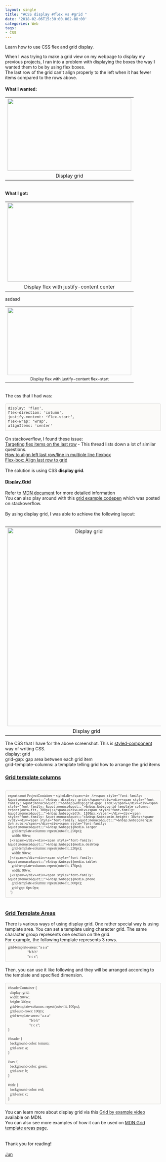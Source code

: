 ```yaml
---
layout: single
title: "#CSS display #flex vs #grid "
date: '2018-02-06T15:30:00.002-08:00'
categories: Web
tags:
- CSS
---
```

Learn how to use CSS flex and grid display.  

When I was trying to make a grid view on my webpage to display my previous projects, I ran into a problem with displaying the boxes the way I wanted them to be by using flex boxes.<br />The last row of the grid can't align properly to the left when it has fewer items compared to the rows above.<br /><h4>What I wanted:</h4><h4><table align="center" cellpadding="0" cellspacing="0" class="tr-caption-container" style="margin-left: auto; margin-right: auto; text-align: center;"><tbody><tr><td style="text-align: center;"><a href="http://2.bp.blogspot.com/-eBZaSlcpwEM/WsMbE_XdQ9I/AAAAAAAABCc/Zp-Ginw1EkMJsgj2rNZQib6PwzXSXRfvQCK4BGAYYCw/s1600/css-display-grid.png" imageanchor="1" style="margin-left: auto; margin-right: auto;"><img border="0" height="233" src="https://2.bp.blogspot.com/-eBZaSlcpwEM/WsMbE_XdQ9I/AAAAAAAABCc/Zp-Ginw1EkMJsgj2rNZQib6PwzXSXRfvQCK4BGAYYCw/s400/css-display-grid.png" width="400" /></a></td></tr><tr><td class="tr-caption" style="text-align: center;">Display grid</td></tr></tbody></table><br />What I got:</h4><table align="center" cellpadding="0" cellspacing="0" class="tr-caption-container" style="margin-left: auto; margin-right: auto; text-align: center;"><tbody><tr><td style="text-align: center;"><a href="http://2.bp.blogspot.com/-WlGOTeL_4r8/WsMcpxcpZGI/AAAAAAAABC0/UNQQrfjmsWwql5pEePKmrCMBO_8dOSYKgCK4BGAYYCw/s1600/css-display-flex-justify-content-center.png" imageanchor="1" style="margin-left: auto; margin-right: auto;"><img border="0" height="255" src="https://2.bp.blogspot.com/-WlGOTeL_4r8/WsMcpxcpZGI/AAAAAAAABC0/UNQQrfjmsWwql5pEePKmrCMBO_8dOSYKgCK4BGAYYCw/s400/css-display-flex-justify-content-center.png" width="400" /></a></td></tr><tr><td class="tr-caption" style="text-align: center;">Display flex with justify-content center</td></tr></tbody></table><div style="text-align: left;">asdasd</div><table align="center" cellpadding="0" cellspacing="0" class="tr-caption-container" style="margin-left: auto; margin-right: auto; text-align: center;"><tbody><tr><td><a href="http://3.bp.blogspot.com/-SfHvgXiqA1s/WsMcyUVUPCI/AAAAAAAABC8/U6z-3xd-tXInjsJHciY9_9EvA_LrHpEYwCK4BGAYYCw/s1600/css-display-flex-justify-content-flex-start.png" imageanchor="1" style="margin-left: auto; margin-right: auto;"><img border="0" height="218" src="https://3.bp.blogspot.com/-SfHvgXiqA1s/WsMcyUVUPCI/AAAAAAAABC8/U6z-3xd-tXInjsJHciY9_9EvA_LrHpEYwCK4BGAYYCw/s400/css-display-flex-justify-content-flex-start.png" width="400" /></a></td></tr><tr><td class="tr-caption" style="font-size: 12.8px;">Display flex with justify-content flex-start</td></tr></tbody></table><br />The css that I had was:<br /><!--?xml version="1.0" encoding="UTF-8"?-->  <br /><div style="-en-codeblock: true; background-color: #fbfaf8; border-bottom-left-radius: 4px; border-bottom-right-radius: 4px; border-top-left-radius: 4px; border-top-right-radius: 4px; border: 1px solid rgba(0, 0, 0, 0.14902); box-sizing: border-box; color: #333333; font-family: Monaco, Menlo, Consolas, 'Courier New', monospace; font-size: 12px; padding: 8px;"><div>display: 'flex', </div><div>flex-direction: ‘column', </div><div>justify-content: ‘flex-start’, </div><div>flex-wrap: ‘wrap’, </div><div>alignItems: ‘center'&nbsp;</div></div><div class="separator" style="clear: both; text-align: center;"><br /></div>On stackoverflow, I found&nbsp;these issue:<br /><a href="https://stackoverflow.com/questions/42176419/targeting-flex-items-on-the-last-row" target="_blank">Targeting flex items on the last row</a>&nbsp;- This thread lists down a lot of similar questions.<br /><a href="https://stackoverflow.com/questions/16377972/how-to-align-left-last-row-line-in-multiple-line-flexbox" target="_blank">How to align left last row/line in multiple line flexbox</a><br /><a href="https://stackoverflow.com/questions/18744164/flex-box-align-last-row-to-grid" target="_blank">Flex-box: Align last row to grid</a><br /><br /><div>The solution is using CSS&nbsp;<b>display grid</b>.&nbsp;</div><div class="separator" style="clear: both; text-align: left;"></div><h4><a href="https://developer.mozilla.org/en-US/docs/Web/CSS/grid" target="_blank">Display Grid</a></h4><div>Refer to&nbsp;<a href="https://developer.mozilla.org/en-US/docs/Web/CSS/grid-template-columns" target="_blank">MDN document</a> for more detailed information<br />You can also play around with this <a href="https://codepen.io/danield770/pen/gmzEMZ?editors=1100" target="_blank">grid example codepen</a> which was posted on stackoverflow.<br /><br />By using display grid, I was able to achieve the following layout:<br /><br /></div><div><table align="center" cellpadding="0" cellspacing="0" class="tr-caption-container" style="margin-left: auto; margin-right: auto; text-align: center;"><tbody><tr><td style="text-align: center;"><a href="http://1.bp.blogspot.com/-VzYgtidAb3w/WsMgrB_3A7I/AAAAAAAABDY/KDLpnbocs5M5Wv12piByMJXXg0ssJo_wgCK4BGAYYCw/s1600/css-project-display-grid.png" imageanchor="1" style="margin-left: auto; margin-right: auto;"><img alt="Display grid" border="0" height="640" src="https://1.bp.blogspot.com/-VzYgtidAb3w/WsMgrB_3A7I/AAAAAAAABDY/KDLpnbocs5M5Wv12piByMJXXg0ssJo_wgCK4BGAYYCw/s640/css-project-display-grid.png" title="Display grid" width="510" /></a></td></tr><tr><td class="tr-caption" style="text-align: center;">Display grid</td></tr></tbody></table></div><div>The CSS that I have for the above screenshot. This is <a href="https://github.com/styled-components/styled-components" target="_blank">styled-component</a> way of writing CSS.<br />display: grid<br />grid-gap: gap area between each grid item<br />grid-template-columns: a template telling grid how to arrange the grid items</div><h3><a href="https://developer.mozilla.org/en-US/docs/Web/CSS/grid-template-columns" target="_blank">Grid template columns</a></h3><!--?xml version="1.0" encoding="UTF-8"?-->  <br /><div style="-en-codeblock: true; background-color: #fbfaf8; border-bottom-left-radius: 4px; border-bottom-right-radius: 4px; border-top-left-radius: 4px; border-top-right-radius: 4px; border: 1px solid rgba(0, 0, 0, 0.14902); box-sizing: border-box; color: #333333; font-family: Monaco, Menlo, Consolas, 'Courier New', monospace; font-size: 12px; padding: 8px;"><div><span style="font-family: &quot;monaco&quot;;">export const ProjectContainer = styled.div`</span><br /><span style="font-family: &quot;monaco&quot;;">&nbsp; display: grid;</span></div><div><span style="font-family: &quot;monaco&quot;;">&nbsp;&nbsp;grid-gap: 1rem;</span></div><div><span style="font-family: &quot;monaco&quot;;">&nbsp;&nbsp;grid-template-columns: repeat(auto-fit, 300px);</span></div><div><span style="font-family: &quot;monaco&quot;;">&nbsp;&nbsp;width: 1100px;</span></div><div><span style="font-family: &quot;monaco&quot;;">&nbsp;&nbsp;min-height: 30vh;</span></div><div><span style="font-family: &quot;monaco&quot;;">&nbsp;&nbsp;margin: 3vh auto;</span></div><div><span style="font-family: &quot;monaco&quot;;">&nbsp;&nbsp;${media.larger`</span></div><div><span style="font-family: &quot;monaco&quot;;">&nbsp;&nbsp;&nbsp;&nbsp;grid-template-columns: repeat(auto-fit, 250px);&nbsp;&nbsp;</span></div><div><span style="font-family: &quot;monaco&quot;;">&nbsp;&nbsp;&nbsp;&nbsp;width: 90vw;</span></div><div><span style="font-family: &quot;monaco&quot;;">&nbsp;&nbsp;`}</span></div><div><span style="font-family: &quot;monaco&quot;;">&nbsp;&nbsp;${media.desktop`</span></div><div><span style="font-family: &quot;monaco&quot;;">&nbsp;&nbsp;&nbsp;&nbsp;grid-template-columns: repeat(auto-fit, 220px);&nbsp;&nbsp;&nbsp;&nbsp;</span></div><div><span style="font-family: &quot;monaco&quot;;">&nbsp;&nbsp;&nbsp;&nbsp;width: 90vw;</span></div><div><span style="font-family: &quot;monaco&quot;;">&nbsp;&nbsp;`}</span></div><div><span style="font-family: &quot;monaco&quot;;">&nbsp;&nbsp;${media.tablet`</span></div><div><span style="font-family: &quot;monaco&quot;;">&nbsp;&nbsp;&nbsp;&nbsp;grid-template-columns: repeat(auto-fit, 170px);</span></div><div><span style="font-family: &quot;monaco&quot;;">&nbsp;&nbsp;&nbsp;&nbsp;width: 90vw;</span></div><div><span style="font-family: &quot;monaco&quot;;">&nbsp;&nbsp;`}</span></div><div><span style="font-family: &quot;monaco&quot;;">&nbsp;&nbsp;${media.phone`</span></div><div><span style="font-family: &quot;monaco&quot;;">&nbsp;&nbsp;&nbsp;&nbsp;grid-template-columns: repeat(auto-fit, 300px);</span></div><div><span style="font-family: &quot;monaco&quot;;">&nbsp;&nbsp;&nbsp;&nbsp;grid-gap: 0px 0px;&nbsp;&nbsp;&nbsp;</span></div><div><span style="font-family: &quot;monaco&quot;;">&nbsp;&nbsp;`}</span></div></div><br /><h3><a href="https://developer.mozilla.org/en-US/docs/Web/CSS/grid-template-areas" target="_blank">Grid Template Areas</a></h3>There is various ways of using display grid. One rather special way is using template area. You can set a template using character grid. The same character group represents one section on the grid.<br />For example, the following template represents 3 rows.&nbsp;<!--?xml version="1.0" encoding="UTF-8"?--><br /><div style="-en-codeblock: true; background-color: #fbfaf8; border-bottom-left-radius: 4px; border-bottom-right-radius: 4px; border-top-left-radius: 4px; border-top-right-radius: 4px; border: 1px solid rgba(0, 0, 0, 0.14902); box-sizing: border-box; color: #333333; font-family: Monaco, Menlo, Consolas, 'Courier New', monospace; font-size: 12px; padding: 8px;"><div><span style="font-family: &quot;monaco&quot;;">grid-template-areas: "a a a"</span></div><div><span style="font-family: &quot;monaco&quot;;">&nbsp; &nbsp; &nbsp; &nbsp; &nbsp; &nbsp; &nbsp; &nbsp; &nbsp; &nbsp; &nbsp;"b b b"</span></div><div><span style="font-family: &quot;monaco&quot;;">&nbsp; &nbsp; &nbsp; &nbsp; &nbsp; &nbsp; &nbsp; &nbsp; &nbsp; &nbsp; &nbsp;"c c c";</span></div></div><br />Then, you can use it like following and they will be arranged according to the template and specified dimension.<br /><!--?xml version="1.0" encoding="UTF-8"?-->  <br /><div style="-en-codeblock: true; background-color: #fbfaf8; border-bottom-left-radius: 4px; border-bottom-right-radius: 4px; border-top-left-radius: 4px; border-top-right-radius: 4px; border: 1px solid rgba(0, 0, 0, 0.14902); box-sizing: border-box; color: #333333; font-family: Monaco, Menlo, Consolas, 'Courier New', monospace; font-size: 12px; padding: 8px;"><div><span style="font-family: &quot;monaco&quot;;">#headerContainer {</span></div><div><span style="font-family: &quot;monaco&quot;;">&nbsp;&nbsp;display: grid;</span></div><div><span style="font-family: &quot;monaco&quot;;">&nbsp;&nbsp;width: 90vw;</span></div><div><span style="font-family: &quot;monaco&quot;;">&nbsp;&nbsp;height: 300px;<br />&nbsp;&nbsp;grid-template-columns: repeat(auto-fit, 100px);<br />&nbsp;&nbsp;grid-auto-rows: 100px;</span></div><div><span style="font-family: &quot;monaco&quot;;">&nbsp;&nbsp;grid-template-areas:&nbsp;"a a a"</span></div><div><span style="font-family: &quot;monaco&quot;;">&nbsp; &nbsp; &nbsp; &nbsp; &nbsp; &nbsp; &nbsp; &nbsp; &nbsp; &nbsp; &nbsp; &nbsp;"b b b</span><span style="font-family: &quot;monaco&quot;;">"</span></div><div><span style="font-family: &quot;monaco&quot;;">&nbsp; &nbsp; &nbsp; &nbsp; &nbsp; &nbsp; &nbsp; &nbsp; &nbsp; &nbsp; &nbsp; &nbsp;</span><span style="font-family: &quot;monaco&quot;;">"</span><span style="font-family: &quot;monaco&quot;;">c c c";</span></div><div><span style="font-family: &quot;monaco&quot;;">}</span></div><div><br style="font-family: Monaco;" /></div><div><span style="font-family: &quot;monaco&quot;;">#header {</span></div><div><span style="font-family: &quot;monaco&quot;;">&nbsp;&nbsp;background-color: tomato;</span></div><div><span style="font-family: &quot;monaco&quot;;">&nbsp;&nbsp;grid-area: a;</span></div><div><span style="font-family: &quot;monaco&quot;;">}</span></div><div><br style="font-family: Monaco;" /></div><div><span style="font-family: &quot;monaco&quot;;">#nav {</span></div><div><span style="font-family: &quot;monaco&quot;;">&nbsp;&nbsp;background-color: green;</span></div><div><span style="font-family: &quot;monaco&quot;;">&nbsp;&nbsp;grid-area: b;</span></div><div><span style="font-family: &quot;monaco&quot;;">}</span></div><div><span style="font-family: &quot;monaco&quot;;"><br /></span></div><div><span style="font-family: &quot;monaco&quot;;">#title {</span></div><div><span style="font-family: &quot;monaco&quot;;">&nbsp; background-color: red;</span></div><div><span style="font-family: &quot;monaco&quot;;">&nbsp; grid-area: c;</span></div><div><span style="font-family: &quot;monaco&quot;;">}</span></div></div><br />You can learn more about display grid via this <a href="https://gridbyexample.com/video/grid-template-areas/" target="_blank">Grid by example video</a> available on MDN.<br />You can also see more examples of how it can be used on <a href="https://developer.mozilla.org/en-US/docs/Web/CSS/CSS_Grid_Layout/Grid_Template_Areas" target="_blank">MDN Grid template areas page</a>.<br /><div class="separator" style="clear: both; text-align: center;"><br /></div><br />Thank you for reading!<br /><br /><a href="http://www.language-diary.com/p/jun711-language-diary.html" target="_blank">Jun</a><br /><br />